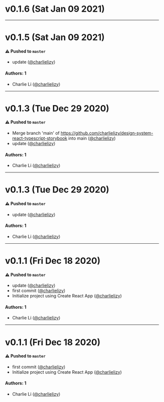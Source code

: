 # v0.1.6 (Sat Jan 09 2021)



---

# v0.1.5 (Sat Jan 09 2021)

#### ⚠️ Pushed to `master`

- update ([@charlielizy](https://github.com/charlielizy))

#### Authors: 1

- Charlie Li ([@charlielizy](https://github.com/charlielizy))

---

# v0.1.3 (Tue Dec 29 2020)

#### ⚠️ Pushed to `master`

- Merge branch 'main' of https://github.com/charlielizy/design-system-react-typescript-storybook into main ([@charlielizy](https://github.com/charlielizy))
- update ([@charlielizy](https://github.com/charlielizy))

#### Authors: 1

- Charlie Li ([@charlielizy](https://github.com/charlielizy))

---

# v0.1.3 (Tue Dec 29 2020)

#### ⚠️ Pushed to `master`

- update ([@charlielizy](https://github.com/charlielizy))

#### Authors: 1

- Charlie Li ([@charlielizy](https://github.com/charlielizy))

---

# v0.1.1 (Fri Dec 18 2020)

#### ⚠️ Pushed to `master`

- update ([@charlielizy](https://github.com/charlielizy))
- first commit ([@charlielizy](https://github.com/charlielizy))
- Initialize project using Create React App ([@charlielizy](https://github.com/charlielizy))

#### Authors: 1

- Charlie Li ([@charlielizy](https://github.com/charlielizy))

---

# v0.1.1 (Fri Dec 18 2020)

#### ⚠️ Pushed to `master`

- first commit ([@charlielizy](https://github.com/charlielizy))
- Initialize project using Create React App ([@charlielizy](https://github.com/charlielizy))

#### Authors: 1

- Charlie Li ([@charlielizy](https://github.com/charlielizy))
